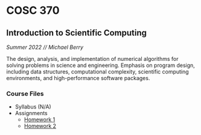 # COSC 370
## Introduction to Scientific Computing
<i> Summer 2022 // Michael Berry </i>

The design, analysis, and implementation of numerical algorithms for solving problems in science and engineering. Emphasis on program design, including data structures, computational complexity, scientific computing environments, and high-performance software packages.

### Course Files
* Syllabus (N/A)
* Assignments
    * [Homework 1](/COSC370/smishr11.hw1.py)
    * [Homework 2](/COSC370/smishr11.hw2.py)

